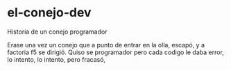 # el-conejo-dev



Historia de un conejo programador

Erase una vez un conejo que a punto de entrar en la olla, escapó, y a factoria f5 se dirigió. Quiso se programador pero cada codigo le daba error, lo intento, lo intento, pero fracasó, 
